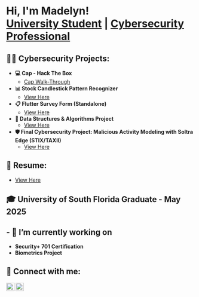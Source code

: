 <h1>Hi, I'm Madelyn! <br/><a href="https://github.com/maddyspeers">University Student</a> | <a href="https://www.linkedin.com/in/madelynspeers/">Cybersecurity Professional</a>

<h2>👨‍💻 Cybersecurity Projects:</h2>

- <b>💻 Cap - Hack The Box</b>
  - [Cap Walk-Through](https://github.com/maddyspeers/Cap)
- <b>📊 Stock Candlestick Pattern Recognizer</b>
  - [View Here](https://github.com/maddyspeers/Stock)
- <b>📋 Flutter Survey Form (Standalone)</b>
  - [View Here](https://github.com/maddyspeers/flutter-survey-form)
- <b> 🧠 Data Structures & Algorithms Project</b>
  - [View Here](https://github.com/maddyspeers/data-structure-project)
- <b> 🛡️ Final Cybersecurity Project: Malicious Activity Modeling with Soltra Edge (STIX/TAXII)</b>
  - [View Here](https://github.com/maddyspeers/scareware-beware)
  
<h2>📄 Resume: </h2>

- [View Here](https://github.com/maddyspeers/Resume/blob/main/Madelyn%20Speers%20-%20Resume.pdf) 
<h2>🎓 University of South Florida Graduate - May 2025 </h2>

<h2>- 🔭 I’m currently working on</h2>

- <b> Security+ 701 Certification</b>
- <b> Biometrics Project</b>


<h2> 🤳 Connect with me:</h2>

[<img align="left" alt="Madelyn Speers | LinkedIn" width="22px" src="https://cdn.jsdelivr.net/npm/simple-icons@v3/icons/linkedin.svg" />][linkedin]
[<img align="left" alt="MaddySpeers | Instagram" width="22px" src="https://cdn.jsdelivr.net/npm/simple-icons@v3/icons/instagram.svg" />][instagram]

[instagram]: https://www.instagram.com/maddyspeers/
[linkedin]: https://linkedin.com/in/madelynspeers

<!--
**joshmadakor1/joshmadakor1** is a ✨ _special_ ✨ repository because its `README.md` (this file) appears on your GitHub profile.

Here are some ideas to get you started:

- 🔭 I’m currently working on ...
- 🌱 I’m currently learning ...
- 👯 I’m looking to collaborate on ...
- 🤔 I’m looking for help with ...
- 💬 Ask me about ...
- 📫 How to reach me: ...
- 😄 Pronouns: ...
- ⚡ Fun fact: ...
-->
